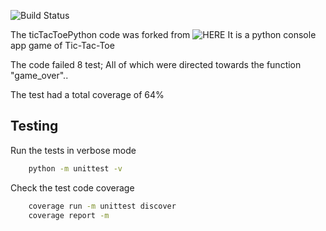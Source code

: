 ![Build Status](https://travis-ci.com/Kudom-E/ticTacToePython.svg?branch=master)


The ticTacToePython code was forked from ![HERE](jac300/ticTacToePython)
It is a python console app game of Tic-Tac-Toe

The code failed 8 test;
All of which were directed towards the function "game_over"..

The test had a total coverage of 64%

## Testing
Run the tests in verbose mode
```bash
    python -m unittest -v       
```
Check the test code coverage
```bash
    coverage run -m unittest discover 
    coverage report -m   
```
